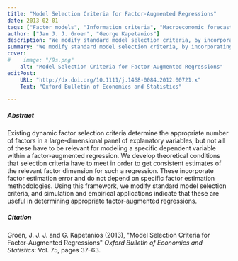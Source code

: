 ```yaml
---
title: "Model Selection Criteria for Factor-Augmented Regressions" 
date: 2013-02-01
tags: ["Factor models", "Information criteria", "Macroeconomic forecasting"]
author: ["Jan J. J. Groen", "George Kapetanios"]
description: "We modify standard model selection criteria, by incorporating factor estimation error, in order to make them applicable for determining appropriate factor-augmented regressions. Published in the Oxford Bulletin of Economics and Statistics, 2013."
summary: "We modify standard model selection criteria, by incorporating factor estimation error, in order to make them applicable for determining appropriate factor-augmented regressions. Published in the Oxford Bulletin of Economics and Statistics, 2013." 
cover:
#    image: "/9s.png"
    alt: "Model Selection Criteria for Factor-Augmented Regressions"
editPost:
    URL: "http://dx.doi.org/10.1111/j.1468-0084.2012.00721.x"
    Text: "Oxford Bulletin of Economics and Statistics"

---
```

##### Abstract

Existing dynamic factor selection criteria determine the appropriate number of factors in a large-dimensional panel of explanatory variables, but not all of these have to be relevant for modeling a specific dependent variable within a factor-augmented regression. We develop theoretical conditions that selection criteria have to meet in order to get consistent estimates of the relevant factor dimension for such a regression. These incorporate factor estimation error and do not depend on specific factor estimation methodologies. Using this framework, we modify standard model selection criteria, and simulation and empirical applications indicate that these are useful in determining appropriate factor-augmented regressions.

##### Citation

Groen, J. J. J. and G. Kapetanios (2013), "Model Selection Criteria for Factor-Augmented Regressions" *Oxford Bulletin of Economics and Statistics*: Vol. 75, pages 37–63.